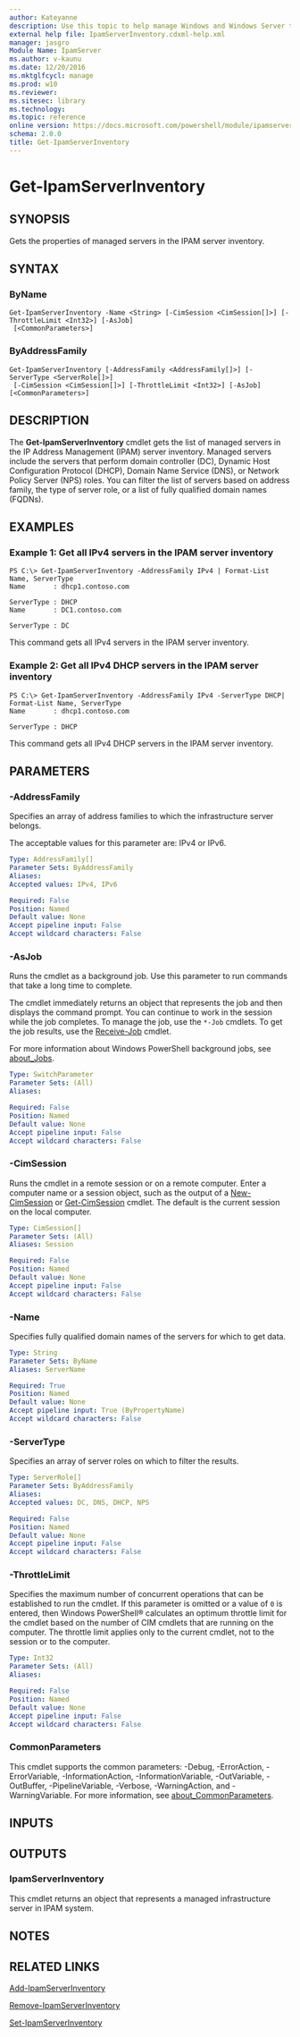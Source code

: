 ```yaml
---
author: Kateyanne
description: Use this topic to help manage Windows and Windows Server technologies with Windows PowerShell.
external help file: IpamServerInventory.cdxml-help.xml
manager: jasgro
Module Name: IpamServer
ms.author: v-kaunu
ms.date: 12/20/2016
ms.mktglfcycl: manage
ms.prod: w10
ms.reviewer: 
ms.sitesec: library
ms.technology: 
ms.topic: reference
online version: https://docs.microsoft.com/powershell/module/ipamserver/get-ipamserverinventory?view=windowsserver2019-ps&wt.mc_id=ps-gethelp
schema: 2.0.0
title: Get-IpamServerInventory
---
```


# Get-IpamServerInventory

## SYNOPSIS
Gets the properties of managed servers in the IPAM server inventory.

## SYNTAX

### ByName
```
Get-IpamServerInventory -Name <String> [-CimSession <CimSession[]>] [-ThrottleLimit <Int32>] [-AsJob]
 [<CommonParameters>]
```

### ByAddressFamily
```
Get-IpamServerInventory [-AddressFamily <AddressFamily[]>] [-ServerType <ServerRole[]>]
 [-CimSession <CimSession[]>] [-ThrottleLimit <Int32>] [-AsJob] [<CommonParameters>]
```

## DESCRIPTION
The **Get-IpamServerInventory** cmdlet gets the list of managed servers in the IP Address Management (IPAM) server inventory.
Managed servers include the servers that perform domain controller (DC), Dynamic Host Configuration Protocol (DHCP), Domain Name Service (DNS), or Network Policy Server (NPS) roles.
You can filter the list of servers based on address family, the type of server role, or a list of fully qualified domain names (FQDNs).

## EXAMPLES

### Example 1: Get all IPv4 servers in the IPAM server inventory
```
PS C:\> Get-IpamServerInventory -AddressFamily IPv4 | Format-List Name, ServerType
Name       : dhcp1.contoso.com

ServerType : DHCP
Name       : DC1.contoso.com

ServerType : DC
```

This command gets all IPv4 servers in the IPAM server inventory.

### Example 2: Get all IPv4 DHCP servers in the IPAM server inventory
```
PS C:\> Get-IpamServerInventory -AddressFamily IPv4 -ServerType DHCP| Format-List Name, ServerType
Name       : dhcp1.contoso.com

ServerType : DHCP
```

This command gets all IPv4 DHCP servers in the IPAM server inventory.

## PARAMETERS

### -AddressFamily
Specifies an array of address families to which the infrastructure server belongs.

The acceptable values for this parameter are: IPv4 or IPv6.

```yaml
Type: AddressFamily[]
Parameter Sets: ByAddressFamily
Aliases: 
Accepted values: IPv4, IPv6

Required: False
Position: Named
Default value: None
Accept pipeline input: False
Accept wildcard characters: False
```

### -AsJob
Runs the cmdlet as a background job. Use this parameter to run commands that take a long time to complete. 

The cmdlet immediately returns an object that represents the job and then displays the command prompt. 
You can continue to work in the session while the job completes. 
To manage the job, use the `*-Job` cmdlets. 
To get the job results, use the [Receive-Job](https://go.microsoft.com/fwlink/?LinkID=113372) cmdlet. 

For more information about Windows PowerShell background jobs, see [about_Jobs](https://go.microsoft.com/fwlink/?LinkID=113251).

```yaml
Type: SwitchParameter
Parameter Sets: (All)
Aliases: 

Required: False
Position: Named
Default value: None
Accept pipeline input: False
Accept wildcard characters: False
```

### -CimSession
Runs the cmdlet in a remote session or on a remote computer.
Enter a computer name or a session object, such as the output of a [New-CimSession](https://go.microsoft.com/fwlink/p/?LinkId=227967) or [Get-CimSession](https://go.microsoft.com/fwlink/p/?LinkId=227966) cmdlet.
The default is the current session on the local computer.

```yaml
Type: CimSession[]
Parameter Sets: (All)
Aliases: Session

Required: False
Position: Named
Default value: None
Accept pipeline input: False
Accept wildcard characters: False
```

### -Name
Specifies fully qualified domain names of the servers for which to get data.

```yaml
Type: String
Parameter Sets: ByName
Aliases: ServerName

Required: True
Position: Named
Default value: None
Accept pipeline input: True (ByPropertyName)
Accept wildcard characters: False
```

### -ServerType
Specifies an array of server roles on which to filter the results.

```yaml
Type: ServerRole[]
Parameter Sets: ByAddressFamily
Aliases: 
Accepted values: DC, DNS, DHCP, NPS

Required: False
Position: Named
Default value: None
Accept pipeline input: False
Accept wildcard characters: False
```

### -ThrottleLimit
Specifies the maximum number of concurrent operations that can be established to run the cmdlet.
If this parameter is omitted or a value of `0` is entered, then Windows PowerShell® calculates an optimum throttle limit for the cmdlet based on the number of CIM cmdlets that are running on the computer.
The throttle limit applies only to the current cmdlet, not to the session or to the computer.

```yaml
Type: Int32
Parameter Sets: (All)
Aliases: 

Required: False
Position: Named
Default value: None
Accept pipeline input: False
Accept wildcard characters: False
```

### CommonParameters
This cmdlet supports the common parameters: -Debug, -ErrorAction, -ErrorVariable, -InformationAction, -InformationVariable, -OutVariable, -OutBuffer, -PipelineVariable, -Verbose, -WarningAction, and -WarningVariable. For more information, see [about_CommonParameters](https://go.microsoft.com/fwlink/?LinkID=113216).

## INPUTS

## OUTPUTS

### IpamServerInventory
This cmdlet returns an object that represents a managed infrastructure server in IPAM system.

## NOTES

## RELATED LINKS

[Add-IpamServerInventory](./Add-IpamServerInventory.md)

[Remove-IpamServerInventory](./Remove-IpamServerInventory.md)

[Set-IpamServerInventory](./Set-IpamServerInventory.md)

